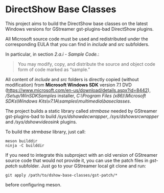 DirectShow Base Classes
=======================

This project aims to build the DirectShow base classes on the latest Windows
versions for GStreamer gst-plugins-bad DirectShow plugins.

All Microsoft source code must be used and redistributed under the
corresponding EULA that you can find in *include* and *src* subfolders.

In particular, in section *2.a.i - Sample Code.*:
> You may modify, copy, and distribute the source and object code form of code
> marked as “sample.”

All content of *include* and *src* folders is directly copied (without
modification) from **Microsoft Windows SDK** version 7.1 DVD
(https://www.microsoft.com/en-us/download/details.aspx?id=8442),
*/Setup/WinSDKSamples* installer, *C:\Program Files (x86)\Microsoft
SDKs\Windows Kits\v7.1A\samples\multimedia\baseclasses*.

The project builds a static library called *strmbase* needed by GStreamer
gst-plugins-bad to build */sys/dshowdecwrapper*, */sys/dshowsrcwrapper* and
*/sys/dshowvideosink* plugins.

To build the *strmbase* library, just call:
```
meson builddir
ninja -C builddir
```

If you need to integrate this subproject with an old version of GStreamer
source code that would not provide it, you can use the patch files in
*gst-patch* subfolder. Just go to your GStreamer local git clone and run:
```
git apply /path/to/dshow-base-classes/gst-patch/*
```
before configuring meson.
